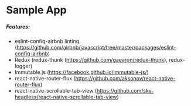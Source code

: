 # Sample App
##### Features:
* eslint-config-airbnb linting. (https://github.com/airbnb/javascript/tree/master/packages/eslint-config-airbnb)
* Redux (redux-thunk (https://github.com/gaearon/redux-thunk), redux-logger)
* Immutable.js (https://facebook.github.io/immutable-js/)
* react-native-router-flux (https://github.com/aksonov/react-native-router-flux)
* react-native-scrollable-tab-view (https://github.com/skv-headless/react-native-scrollable-tab-view)
